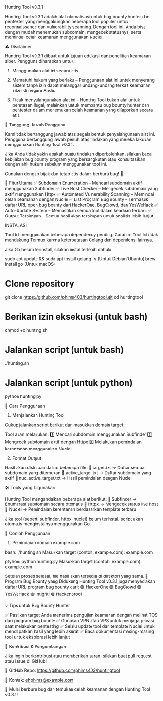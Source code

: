 Hunting Tool v0.3.1

Hunting Tool v0.3.1 adalah alat otomatisasi untuk bug bounty hunter dan pentester yang menggabungkan beberapa tool populer untuk reconnaissance dan vulnerability scanning. Dengan tool ini, Anda bisa dengan mudah menemukan subdomain, mengecek statusnya, serta memindai celah keamanan menggunakan Nuclei.


⚠️ Disclaimer

Hunting Tool v0.3.1 dibuat untuk tujuan edukasi dan penelitian keamanan siber. Pengguna diharapkan untuk:

1. Menggunakan alat ini secara etis

2. Mematuhi hukum yang berlaku – Penggunaan alat ini untuk menyerang sistem tanpa izin dapat melanggar undang-undang terkait keamanan siber di negara Anda.

3. Tidak menyalahgunakan alat ini – Hunting Tool bukan alat untuk peretasan ilegal, melainkan untuk membantu bug bounty hunter dan pentester dalam menemukan celah keamanan yang dilaporkan secara etis.

🛑 Tanggung Jawab Pengguna

Kami tidak bertanggung jawab atas segala bentuk penyalahgunaan alat ini. Pengguna bertanggung jawab penuh atas tindakan yang mereka lakukan menggunakan Hunting Tool v0.3.1.

Jika Anda tidak yakin apakah suatu tindakan diperbolehkan, silakan baca kebijakan bug bounty program yang bersangkutan atau konsultasikan dengan ahli hukum sebelum menggunakan tool ini.

Gunakan dengan bijak dan tetap etis dalam berburu bug! 🚀



🚀 Fitur Utama
✅ Subdomain Enumeration – Mencari subdomain aktif menggunakan Subfinder
✅ Live Host Checker – Mengecek subdomain yang aktif menggunakan Httpx
✅ Automated Vulnerability Scanning – Memindai celah keamanan dengan Nuclei
✅ List Program Bug Bounty – Termasuk daftar URL open bug bounty dari HackerOne, BugCrowd, dan YesWeHack
✅ Auto-Update System – Memastikan semua tool dalam keadaan terbaru
✅ Output Tersimpan – Semua hasil akan tersimpan untuk analisis lebih lanjut

INSTALASI

Tool ini menggunakan beberapa dependency penting. Catatan: Tool ini tidak mendukung Termux karena keterbatasan Golang dan dependensi lainnya.

Jika Go belum terinstall, silakan instal terlebih dahulu:

sudo apt update && sudo apt install golang -y
(Untuk Debian/Ubuntu)
brew install go
(Untuk macOS)

# Clone repository
git clone https://github.com/phims403/huntingtool.git
cd huntingtool

# Berikan izin eksekusi (untuk bash)
chmod +x hunting.sh

# Jalankan script (untuk bash)
./hunting.sh

# Jalankan script (untuk python)
python hunting.py

🎯 Cara Penggunaan

1. Menjalankan Hunting Tool

Cukup jalankan script berikut dan masukkan domain target:

Tool akan melakukan:
1️⃣ Mencari subdomain menggunakan Subfinder
2️⃣ Mengecek subdomain aktif dengan Httpx
3️⃣ Melakukan pemindaian kerentanan menggunakan Nuclei

2. Format Output

Hasil akan disimpan dalam beberapa file:
📂 target.txt → Daftar semua subdomain yang ditemukan
📂 active_target.txt → Daftar subdomain yang aktif
📂 nuc_active_target.txt → Hasil pemindaian dengan Nuclei

🛠️ Tools yang Digunakan

Hunting Tool mengandalkan beberapa alat berikut:
🔹 Subfinder → Enumerasi subdomain secara otomatis
🔹 Httpx → Mengecek status live host
🔹 Nuclei → Pemindaian kerentanan berdasarkan template terbaru

Jika tool (seperti subfinder, httpx, nuclei) belum terinstal, script akan otomatis menginstalnya menggunakan Go.


📝 Contoh Penggunaan

1. Pemindaian domain example.com

bash:
./hunting.sh
Masukkan target (contoh: example.com): example.com

ptyhon:
python hunting.py
Masukkan target (contoh: example.com): example.com

Setelah proses selesai, file hasil akan tersedia di direktori yang sama.
🔗 Program Bug Bounty yang Didukung
Hunting Tool v0.3.1 juga menyediakan daftar URL program bug bounty dari:
🟢 HackerOne
🟢 BugCrowd
🟢 YesWeHack
🟢 Intigriti
🟢 Hackenproof


💡 Tips untuk Bug Bounty Hunter

✅ Pastikan target Anda menerima pengujian keamanan dengan melihat TOS dari program bug bounty
✅ Gunakan VPN atau VPS untuk menjaga privasi saat melakukan pentesting
✅ Selalu update tool dan template Nuclei untuk mendapatkan hasil yang lebih akurat
✅ Baca dokumentasi masing-masing tool untuk eksplorasi lebih lanjut

🤝 Kontribusi & Pengembangan

Jika ingin berkontribusi atau memberikan saran, silakan buat pull request atau issue di GitHub!

🔗 GitHub Repo: https://github.com/phims403/huntingtool

📩 Kontak: ehphims@example.com

🚀 Mulai berburu bug dan temukan celah keamanan dengan Hunting Tool v0.3.1!